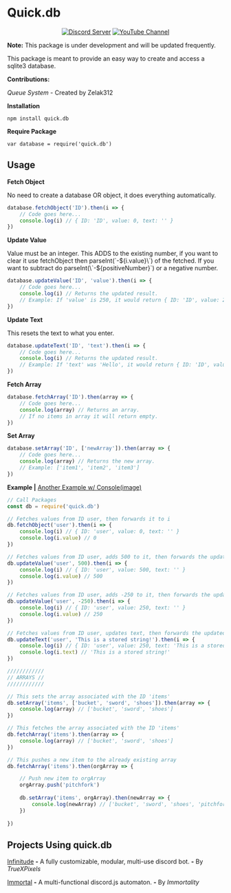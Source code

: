 

Quick.db
========

<div align="center">
    <p>
        <a href="https://discord.io/plexidev"><img src="https://discordapp.com/api/guilds/343572980351107077/embed.png" alt="Discord Server" /></a>
        <a href="http://www.youtube.com/subscription_center?add_user=TrueXPixels"><img src="https://img.shields.io/badge/Subscribe-YouTube-red.svg" alt="YouTube Channel" /></a>       
    </p>
</div>

**Note:** This package is under development and will be updated frequently.

This package is meant to provide an easy way to create and access a sqlite3 database.

**Contributions:**

*Queue System* - Created by Zelak312


**Installation**
```
npm install quick.db
```


**Require Package**
```
var database = require('quick.db')
```

## Usage

**Fetch Object**

No need to create a database OR object, it does everything automatically.
```js
database.fetchObject('ID').then(i => {
    // Code goes here...
    console.log(i) // { ID: 'ID', value: 0, text: '' }
})
```


**Update Value**

Value must be an integer. This ADDS to the existing number, if you want to clear it use fetchObject then 
parseInt(\`-${i.value}\`) of the fetched. If you want to subtract do parseInt(\`-${positiveNumber}\`) or a negative number.

```js
database.updateValue('ID', 'value').then(i => {
	// Code goes here...
    console.log(i) // Returns the updated result. 
    // Example: If 'value' is 250, it would return { ID: 'ID', value: 250, text: '' }
})
```

**Update Text**

This resets the text to what you enter.

```js
database.updateText('ID', 'text').then(i => {
    // Code goes here...
    console.log(i) // Returns the updated result. 
    // Example: If 'text' was 'Hello', it would return { ID: 'ID', value: 0, text: 'Hello' }
})
```

**Fetch Array**
```js
database.fetchArray('ID').then(array => {
    // Code goes here...
    console.log(array) // Returns an array. 
    // If no items in array it will return empty.
})
```

**Set Array**
```js
database.setArray('ID', ['newArray']).then(array => {
    // Code goes here...
    console.log(array) // Returns the new array. 
    // Example: ['item1', 'item2', 'item3']
})
```

**Example |**  [Another Example w/ Console(image)](https://i.gyazo.com/8ef58aac252fccc46a4c6eceb9505918.png)
```js
// Call Packages
const db = require('quick.db')

// Fetches values from ID user, then forwards it to i
db.fetchObject('user').then(i => {
    console.log(i) // { ID: 'user', value: 0, text: '' }
    console.log(i.value) // 0
})

// Fetches values from ID user, adds 500 to it, then forwards the updated result to i
db.updateValue('user', 500).then(i => {
    console.log(i) // { ID: 'user', value: 500, text: '' }
    console.log(i.value) // 500
})

// Fetches values from ID user, adds -250 to it, then forwards the updated result to i
db.updateValue('user', -250).then(i => {
    console.log(i) // { ID: 'user', value: 250, text: '' }
    console.log(i.value) // 250
})

// Fetches values from ID user, updates text, then forwards the updated result to i
db.updateText('user', 'This is a stored string!').then(i => {
    console.log(i) // { ID: 'user', value: 250, text: 'This is a stored string!' }
    console.log(i.text) // 'This is a stored string!'
})

////////////
// ARRAYS //
////////////

// This sets the array associated with the ID 'items'
db.setArray('items', ['bucket', 'sword', 'shoes']).then(array => {
    console.log(array) // ['bucket', 'sword', 'shoes']
})

// This fetches the array associated with the ID 'items'
db.fetchArray('items').then(array => {
    console.log(array) // ['bucket', 'sword', 'shoes']
})

// This pushes a new item to the already existing array
db.fetchArray('items').then(orgArray => {

    // Push new item to orgArray
    orgArray.push('pitchfork')
    
    db.setArray('items', orgArray).then(newArray => {
        console.log(newArray) // ['bucket', 'sword', 'shoes', 'pitchfork']
    })
    
})

```

## Projects Using quick.db
[Infinitude](https://discordbots.org/bot/346516120322179072) **-** A fully customizable, modular, multi-use discord bot. **-** By *TrueXPixels*
    
[Immortal](https://discordbots.org/bot/365689417052192799) **-** A multi-functional discord.js automaton. **-** By *Immortality*
